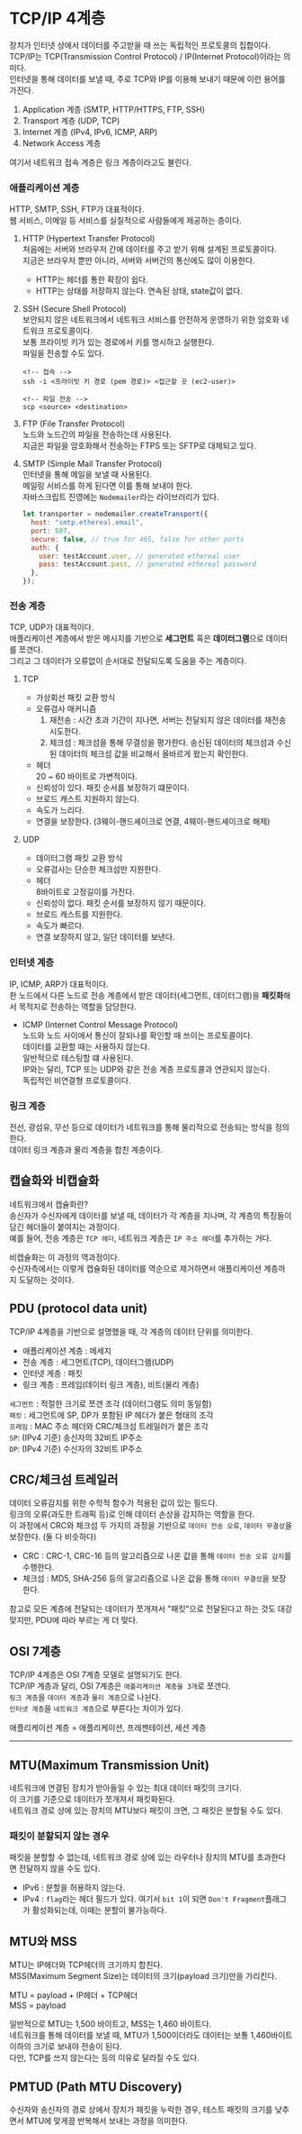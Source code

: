 # TCP/IP 4계층

장치가 인터넷 상에서 데이터를 주고받을 때 쓰는 독립적인 프로토콜의 집합이다. <br />
TCP/IP는 TCP(Transmission Control Protocol) / IP(Internet Protocol)이라는 의미다. <br />
인터넷을 통해 데이터를 보낼 때, 주로 TCP와 IP를 이용해 보내기 때문에 이런 용어를 가진다.

1. Application 계층 (SMTP, HTTP/HTTPS, FTP, SSH) <br />
2. Transport 계층 (UDP, TCP) <br />
3. Internet 계층 (IPv4, IPv6, ICMP, ARP) <br />
4. Network Access 계층

여기서 네트워크 접속 계층은 링크 계층이라고도 불린다.

### 애플리케이션 계층

HTTP, SMTP, SSH, FTP가 대표적이다. <br />
웹 서비스, 이메일 등 서비스를 실질적으로 사람들에게 제공하는 층이다. <br />

1. HTTP (Hypertext Transfer Protocol) <br />
   처음에는 서버와 브라우저 간에 데이터를 주고 받기 위해 설계된 프로토콜이다. <br />
   지금은 브라우저 뿐만 아니라, 서버와 서버간의 통신에도 많이 이용한다.

   - HTTP는 헤더를 통한 확장이 쉽다. <br />
   - HTTP는 상태를 저장하지 않는다. 연속된 상태, state값이 없다.

2. SSH (Secure Shell Protocol) <br />
   보안되지 않은 네트워크에서 네트워크 서비스를 안전하게 운영하기 위한 암호화 네트워크 프로토콜이다. <br />
   보통 프라이빗 키가 있는 경로에서 키를 명시하고 실행한다.<br />
   파일을 전송할 수도 있다.

   ```
   <!-- 접속 -->
   ssh -i <프라이빗 키 경로 (pem 경로)> <접근할 곳 (ec2-user)>

   <!-- 파일 전송 -->
   scp <source> <destination>
   ```

3. FTP (File Transfer Protocol) <br />
   노드와 노드간의 파일을 전송하는데 사용된다. <br />
   지금은 파일을 암호화해서 전송하는 FTPS 또는 SFTP로 대체되고 있다.

4. SMTP (Simple Mail Transfer Protocol) <br />
   인터넷을 통해 메일을 보낼 때 사용된다. <br />
   메일링 서비스를 하게 된다면 이를 통해 보내야 한다. <br />
   자바스크립트 진영에는 `Nodemailer`라는 라이브러리가 있다.
   ```javascript
   let transporter = nodemailer.createTransport({
     host: "smtp.ethereal.email",
     port: 587,
     secure: false, // true for 465, false for other ports
     auth: {
       user: testAccount.user, // generated ethereal user
       pass: testAccount.pass, // generated ethereal password
     },
   });
   ```

### 전송 계층

TCP, UDP가 대표적이다. <br />
애플리케이션 계층에서 받은 메시지를 기반으로 **세그먼트** 혹은 **데이터그램**으로 데이터를 쪼갠다. <br />
그리고 그 데이터가 오류없이 순서대로 전달되도록 도움을 주는 계층이다.

1. TCP <br />

   - 가상회선 패킷 교환 방식 <br />
   - 오류검사 매커니즘 <br />
     1. 재전송 : 시간 초과 기간이 지나면, 서버는 전달되지 않은 데이터를 재전송 시도한다. <br />
     2. 체크섬 : 체크섬을 통해 무결성을 평가한다. 송신된 데이터의 체크섬과 수신된 데이터의 체크섬 값을 비교해서 올바르게 왔는지 확인한다.<br />
   - 헤더 <br />
     20 ~ 60 바이트로 가변적이다.<br />
   - 신뢰성이 있다. 패킷 순서를 보장하기 떄문이다. <br />
   - 브로드 캐스트 지원하지 않는다. <br />
   - 속도가 느리다.<br />
   - 연결을 보장한다. (3웨이-핸드셰이크로 연결, 4웨이-핸드셰이크로 해제)

2. UDP <br />
   - 데이터그램 패킷 교환 방식 <br />
   - 오류검사는 단순한 체크섬만 지원한다. <br />
   - 헤더 <br />
     8바이트로 고정길이를 가진다.<br />
   - 신뢰성이 없다. 패킷 순서를 보장하지 않기 때문이다. <br />
   - 브로드 캐스트를 지원한다. <br />
   - 속도가 빠르다. <br />
   - 연결 보장하지 않고, 일단 데이터를 보낸다.

### 인터넷 계층

IP, ICMP, ARP가 대표적이다. <br />
한 노드에서 다른 노드로 전송 계층에서 받은 데이터(세그먼트, 데이터그램)을 **패킷화**해서 목적지로 전송하는 역할을 담당한다.

- ICMP (Internet Control Message Protocol) <br />
  노드와 노드 사이에서 통신이 잘되나를 확인할 때 쓰이는 프로토콜이다. <br />
  데이터를 교환할 때는 사용하지 않는다. <br />
  일반적으로 테스팅할 떄 사용된다. <br />
  IP와는 달리, TCP 또는 UDP와 같은 전송 계층 프로토콜과 연관되지 않는다. <br />
  독립적인 비연결형 프로토콜이다.

### 링크 계층

전선, 광섬유, 무선 등으로 데이터가 네트워크를 통해 물리적으로 전송되는 방식을 정의한다. <br />
데이터 링크 계층과 물리 계층을 합친 계층이다.

## 캡슐화와 비캡슐화

네트워크에서 캡슐화란? <br />
송신자가 수신자에게 데이터를 보낼 때, 데이터가 각 계층을 지나며, 각 계층의 특징들이 담긴 헤더들이 붙여지는 과정이다. <br />
예를 들어, 전송 계층은 `TCP 헤더`, 네트워크 계층은 `IP 주소 헤더`를 추가하는 거다. <br />

비캡슐화는 이 과정의 역과정이다. <br />
수신자측에서는 이렇게 캡슐화된 데이터를 역순으로 제거하면서 애플리케이션 계층까지 도달하는 것이다.

## PDU (protocol data unit)

TCP/IP 4계층을 기반으로 설명했을 때, 각 계층의 데이터 단위를 의미한다.

- 애플리케이션 계층 : 메세지 <br />
- 전송 계층 : 세그먼트(TCP), 데이터그램(UDP) <br />
- 인터넷 계층 : 패킷 <br />
- 링크 계층 : 프레임(데이터 링크 계층), 비트(물리 계층)

`세그먼트` : 적절한 크기로 쪼갠 조각 (데이터그램도 의미 동일함) <br />
`패킷` : 세그먼트에 SP, DP가 포함된 IP 헤더가 붙은 형태의 조각 <br />
`프레임` : MAC 주소 헤더와 CRC/체크섬 트레일러가 붙은 조각 <br />
`SP`: (IPv4 기준) 송신자의 32비트 IP주소 <br />
`DP`: (IPv4 기준) 수신자의 32비트 IP주소

## CRC/체크섬 트레일러

데이터 오류감지를 위한 수학적 함수가 적용된 값이 있는 필드다. <br />
링크의 오류(과도한 트래픽 등)로 인해 데이터 손상을 감지하는 역할을 한다. <br />
이 과정에서 CRC와 체크섬 두 가지의 과정을 기반으로 `데이터 전송 오류`, `데이터 무결성`을 보장한다. (둘 다 비슷하다)

- CRC : CRC-1, CRC-16 등의 알고리즘으로 나온 값을 통해 `데이터 전송 오류 감지`를 수행한다. <br />
- 체크섬 : MD5, SHA-256 등의 알고리즘으로 나온 값을 통해 `데이터 무결성`을 보장한다.

참고로 모든 계층에 전달되는 데이터가 쪼개져서 "패킷"으로 전달된다고 하는 것도 대강 맞지만, PDU에 따라 부르는 게 더 맞다.

## OSI 7계층

TCP/IP 4계층은 OSI 7계층 모델로 설명되기도 한다. <br />
TCP/IP 계층과 달리, OSI 7계층은 `애플리케이션 계층을 3개`로 쪼갠다. <br />
`링크 계층`을 `데이터 계층`과 `물리 계층`으로 나뉜다. <br />
`인터넷 계층`을 `네트워크 계층`으로 부른다는 차이가 있다.

애플리케이션 계층 = 애플리케이션, 프레젠테이션, 세션 계층

---

## MTU(Maximum Transmission Unit)

네트워크에 연결된 장치가 받아들일 수 있는 최대 데이터 패킷의 크기다. <br />
이 크기를 기준으로 데이터가 쪼개져서 패킷화된다. <br />
네트워크 경로 상에 있는 장치의 MTU보다 패킷이 크면, 그 패킷은 분할될 수도 있다.

### 패킷이 분할되지 않는 경우

패킷을 분할할 수 없는데, 네트워크 경로 상에 있는 라우터나 장치의 MTU를 초과한다면 전달하지 않을 수도 있다.

- IPv6 : 분할을 허용하지 않는다. <br />
- IPv4 : `flag`라는 헤더 필드가 있다. 여기서 `bit 1`이 되면 `Don't Fragment`플래그가 활성화되는데, 이때는 분할이 불가능하다.

## MTU와 MSS

MTU는 IP헤더와 TCP헤더의 크기까지 합친다. <br />
MSS(Maximum Segment Size)는 데이터의 크기(payload 크기)만을 가리킨다.

MTU = payload + IP헤더 + TCP헤더 <br />
MSS = payload

일반적으로 MTU는 1,500 바이트고, MSS는 1,460 바이트다. <br />
네트워크를 통해 데이터를 보낼 때, MTU가 1,500이더라도 데이터는 보통 1,460바이트 이하의 크기로 보내야 전송이 된다. <br />
다만, TCP를 쓰지 않는다는 등의 이유로 달라질 수도 있다.

## PMTUD (Path MTU Discovery)

수신자와 송신자의 경로 상에서 장치가 패킷을 누락한 경우, 테스트 패킷의 크기를 낮추면서 MTU에 맞게끔 반복해서 보내는 과정을 의미한다.

